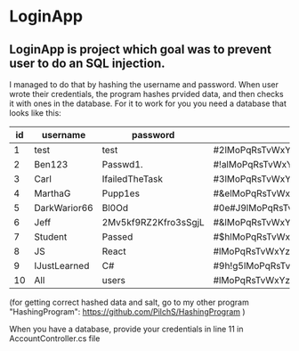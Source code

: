 # LoginApp

LoginApp is project which goal was to prevent user to do an SQL injection. 
---
I managed to do that by hashing the username and password. When user wrote their credentials, the program hashes prvided data, and then checks it with ones in the database.
For it to work for you you need a database that looks like this:

| id |   username   |       password       |                   username_hash                    |                   password_hash                    |   salt   |
| -- | ------------ | -------------------- | -------------------------------------------------- | -------------------------------------------------- | -------- |             
|  1 | test         | test                 | #2lMoPqRsTvWxYzaCdEfGhJkLmNoQrStUvXyZAbCeFgHiJlMf2 | $efsaMlMoPqRsTvWxYzaCdEfGhJkLmNoQrStUvXyZAbCkePQ7u | nFx5Cc7P |
|  2 | Ben123       | Passwd1.             | #!alMoPqRsTvWxYzaCdEfGhJkLmNoQrStUvXyZAbCeFgHiJ82& | $XfFjD1YlMoPqRsTvWxYzaCdEfGhJkLmNoQrStUvXy8lZJSmHI | 8kMTFnUf |
|  3 | Carl         | IfailedTheTask       | #3lMoPqRsTvWxYzaCdEfGhJkLmNoQrStUvXyZAbCeFgHiJlMe@ | $OnYynqvuDGlMoPqRsTvWxYzaCdEfGhJkLmNoQrcfRQz1QtbWO | DR13gOJi |
|  4 | MarthaG      | Pupp1es              | #&elMoPqRsTvWxYzaCdEfGhJkLmNoQrStUvXyZAbCeFgHiJ2n! | $ycs1NflMoPqRsTvWxYzaCdEfGhJkLmNoQrStUvXyZFKwFFedj | eXMSyrgw |
|  5 | DarkWarior66 | Bl0Od                | #0e#J9lMoPqRsTvWxYzaCdEfGhJkLmNoQrStUvXyZAbCe*b&68 | $Q0xqPlMoPqRsTvWxYzaCdEfGhJkLmNoQrStUvXyZAbUtrcco3 | YHweYp13 |
|  6 | Jeff         | 2Mv5kf9RZ2Kfro3sSgjL | #&lMoPqRsTvWxYzaCdEfGhJkLmNoQrStUvXyZAbCeFgHiJlMs! | $Xifxa9mMjXCeXlMoPqRsTvWxYzaCdEfGhJk3yFCwF1ZHLMirm | 19UTZyeR |
|  7 | Student      | Passed               | #$hlMoPqRsTvWxYzaCdEfGhJkLmNoQrStUvXyZAbCeFgHi*r2g | $hfbrz3lMoPqRsTvWxYzaCdEfGhJkLmNoQrStUvXyZAvBStjoH | 3mOug6bm |
|  8 | JS           | React                | #lMoPqRsTvWxYzaCdEfGhJkLmNoQrStUvXyZAbCeFgHiJlMnO# | $LnjgblMoPqRsTvWxYzaCdEfGhJkLmNoQrStUvXyZAbZxZmtbI | KMsMEgpV |
| 9  | IJustLearned | C#                   | #9h!g5lMoPqRsTvWxYzaCdEfGhJkLmNoQrStUvXyZAbCr&e^r8 | $pJf7lMoPqRsTvWxYzaCdEfGhJkLmNoQrStUvXyZAbCeFZpBIq | Ww7mcEV3 |
| 10 | All          | users                | #lMoPqRsTvWxYzaCdEfGhJkLmNoQrStUvXyZAbCeFgHiJlMn9y | $irVfglMoPqRsTvWxYzaCdEfGhJkLmNoQrStUvXyZAbaJTOTB5 | wndGiGz5 |

(for getting correct hashed data and salt, go to my other program "HashingProgram": https://github.com/PilchS/HashingProgram )

 When you have a database, provide your credentials in line 11 in AccountController.cs file
